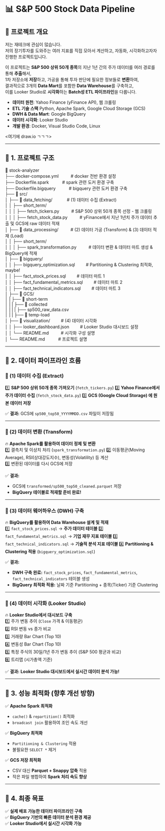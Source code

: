 # 📊 S&P 500 Stock Data Pipeline

## 📌 프로젝트 개요

저는 재테크에 관심이 많습니다.  
저의 장기투자를 도와주는 여러 지표를 직접 모아서 계산하고, 자동화, 시각화하고자자 진행한 프로젝트입니다.

이 프로젝트는 **S&P 500 상위 50개 종목**의 지난 1년 간의 주가 데이터를 여러 경로를 통해 **추출**해서,  
1차 저장소에 **저장**하고, 가공을 통해 투자 판단에 필요한 정보들로 **변환**하여,  
결과적으로 3개의 **Data Mart**를 포함한 **Data Warehouse**를 구축하고,  
이를 Looker Studio로 **시각화**하는 **Batch성 ETL 파이프라인**을 다룹니다.

- **데이터 원천**: Yahoo Finance (yFinance API), 웹 크롤링
- **ETL 기술 스택** Python, Apache Spark, Google Cloud Storage (GCS)
- **DWH & Data Mart**: Google BigQuery
- **데이터 시각화**: Looker Studio
- **개발 환경**: Docker, Visual Studio Code, Linux

<여기에 draw.io ㄱㄱㄱ>

---

## 🚀 1. 프로젝트 구조

📂 stock-analyzer<br>
├── docker-compose.yml&nbsp;&nbsp;&nbsp;&nbsp;&nbsp;&nbsp;&nbsp;&nbsp;&nbsp; # docker 전반 환경 설정<br>
├── Dockerfile.spark&nbsp;&nbsp;&nbsp;&nbsp;&nbsp;&nbsp;&nbsp;&nbsp;&nbsp;&nbsp; # spark 관련 도커 환경 구축<br>
├── Dockerfile.bigquery &nbsp;&nbsp;&nbsp;&nbsp;&nbsp;&nbsp;&nbsp;&nbsp;&nbsp;&nbsp;# bigquery 관련 도커 환경 구축<br>
├── 📂 src/<br>
│ ├── 📂 data_fetching/ &nbsp;&nbsp;&nbsp;&nbsp;&nbsp;&nbsp;&nbsp;&nbsp;&nbsp;&nbsp;&nbsp;# (1) 데이터 수집 (Extract)<br>
│ │ ├── short_term/<br>
│ │ │ ├── fetch_tickers.py&nbsp;&nbsp;&nbsp;&nbsp;&nbsp;&nbsp;&nbsp;&nbsp;&nbsp; # S&P 500 상위 50개 종목 선정 - 웹 크롤링<br>
│ │ │ ├── fetch_stock_data.py&nbsp;&nbsp;&nbsp;&nbsp;&nbsp;&nbsp;&nbsp;&nbsp;&nbsp; # yFinance에서 지난 1년치 주가 데이터 추출 및 GCS에 raw 데이터 적재<br>
│ ├── 📂 data_processing/&nbsp;&nbsp;&nbsp;&nbsp;&nbsp;&nbsp;&nbsp;&nbsp;&nbsp; # (2) 데이터 가공 (Transform) & (3) 데이터 적재 (Load)<br>
│ │ ├── short_term/<br>
│ │ │ ├── spark_transformation.py &nbsp;&nbsp;&nbsp;&nbsp;&nbsp;&nbsp;&nbsp;&nbsp;&nbsp;# 데이터 변환 & 데이터 마트 생성 & BigQuery에 적재<br>
│ ├── 📂 bigquery/<br>
│ │ ├── bigquery_optimization.sql &nbsp;&nbsp;&nbsp;&nbsp;&nbsp;&nbsp;&nbsp;&nbsp;# Partitioning & Clustering 최적화, maybe!<br>
│ │ ├── fact_stock_prices.sql&nbsp;&nbsp;&nbsp;&nbsp;&nbsp;&nbsp;&nbsp;&nbsp; # 데이터 마트 1<br>
│ │ ├── fact_fundamental_metrics.sql &nbsp;&nbsp;&nbsp;&nbsp;&nbsp;&nbsp;&nbsp;&nbsp;# 데이터 마트 2<br>
│ │ ├── fact_technical_indicators.sql&nbsp;&nbsp;&nbsp;&nbsp;&nbsp;&nbsp;&nbsp;&nbsp; # 데이터 마트 3<br>
│ ├── 📂 GCS/<br>
│ | ├── 📂 short-term<br>
│ | | ├── 📂 collected<br>
│ | | | ├── sp500_raw_data.csv<br>
│ | | ├── 📂 temp-load<br>
│ ├── 📂 visualization/ &nbsp;&nbsp;&nbsp;&nbsp;&nbsp;&nbsp;&nbsp;&nbsp;# (4) 데이터 시각화<br>
│ │ ├── looker_dashboard.json&nbsp;&nbsp;&nbsp;&nbsp;&nbsp;&nbsp;&nbsp;&nbsp; # Looker Studio 대시보드 설정<br>
│ │ └── README.md &nbsp;&nbsp;&nbsp;&nbsp;&nbsp;&nbsp;&nbsp;&nbsp;&nbsp;# 시각화 구성 설명<br>
│ └── README.md&nbsp;&nbsp;&nbsp;&nbsp;&nbsp;&nbsp;&nbsp;&nbsp;&nbsp;&nbsp; # 프로젝트 설명<br>

---

## 🔄 2. 데이터 파이프라인 흐름

### **📌 (1) 데이터 수집 (Extract)**

1️⃣ **S&P 500 상위 50개 종목 가져오기** (`fetch_tickers.py`)
2️⃣ **Yahoo Finance에서 주가 데이터 수집** (`fetch_stock_data.py`)
3️⃣ **GCS (Google Cloud Storage) 에 원본 데이터 저장**

✅ **결과:** GCS에 `sp500_top50_YYYYMMDD.csv` 파일이 저장됨

---

### **📌 (2) 데이터 변환 (Transform)**

🔥 **Apache Spark를 활용하여 데이터 정제 및 변환**  
1️⃣ 결측치 및 이상치 처리 (`spark_transformation.py`)
2️⃣ 이동평균(Moving Average), RSI(상대강도지수), 변동성(Volatility) 등 계산  
3️⃣ 변환된 데이터를 다시 GCS에 저장

✅ **결과:**

- GCS에 `transformed/sp500_top50_cleaned.parquet` 저장
- **BigQuery 테이블로 적재할 준비 완료!**

---

### **📌 (3) 데이터 웨어하우스 (DWH) 구축**

🔥 **BigQuery를 활용하여 Data Warehouse 설계 및 적재**  
1️⃣ `fact_stock_prices.sql` → **주가 데이터 테이블**
2️⃣ `fact_fundamental_metrics.sql` → **기업 재무 지표 테이블**
3️⃣ `fact_technical_indicators.sql` → **기술적 분석 지표 테이블**
4️⃣ **Partitioning & Clustering 적용** (`bigquery_optimization.sql`)

✅ **결과:**

- **DWH 구축 완료:** `fact_stock_prices`, `fact_fundamental_metrics`, `fact_technical_indicators` 테이블 생성
- **BigQuery 최적화 적용:** 날짜 기준 Partitioning + 종목(Ticker) 기준 Clustering

---

### **📌 (4) 데이터 시각화 (Looker Studio)**

🔥 **Looker Studio에서 대시보드 구축**  
1️⃣ 주가 변동 추이 (`Close` 가격 & 이동평균)  
2️⃣ RSI 변동 vs 종가 비교  
3️⃣ 거래량 Bar Chart (Top 10)  
4️⃣ 변동성 Bar Chart (Top 10)  
5️⃣ 특정 주식의 30일/1년 주가 변동 추이 (S&P 500 평균과 비교)  
6️⃣ 트리맵 (시가총액 기준)

✅ **결과:** **Looker Studio 대시보드에서 실시간 데이터 분석 가능!**

---

## 🚀 3. 성능 최적화 (향후 개선 방향)

✅ **Apache Spark 최적화**

- `cache()` & `repartition()` 최적화
- `broadcast join` 활용하여 조인 속도 개선

✅ **BigQuery 최적화**

- `Partitioning & Clustering` 적용
- 불필요한 `SELECT *` 제거

✅ **GCS 저장 최적화**

- CSV 대신 **Parquet + Snappy 압축** 적용
- 작은 파일 병합하여 **Spark 처리 속도 향상**

---

## 🎯 4. 최종 목표

✅ **실제 배포 가능한 데이터 파이프라인 구축**  
✅ **BigQuery 기반의 빠른 데이터 분석 환경 제공**  
✅ **Looker Studio에서 실시간 시각화 가능**
